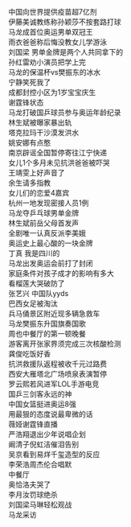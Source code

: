 中国向世界提供疫苗超7亿剂  
伊藤美诚教练称孙颖莎不按套路打球  
马龙成首位奥运男单双冠王  
雨衣爸爸称后悔没教女儿学游泳  
刘国梁 男单金牌是两个人共同拿下的  
孙红雷劝小演员把学上完  
马龙的保温杯vs樊振东的冰水  
宁静笑死我了  
成都封控小区为1岁宝宝庆生  
谢霆锋状态  
马龙打破国乒球员参与奥运年龄纪录  
林生斌被曝家暴出轨  
塔克拉玛干沙漠发洪水  
姚安娜有点憨  
南京辟谣全国暂停寄往江宁快递  
女儿1个多月未见抗洪爸爸被吓哭  
王靖雯上好声音了  
余生请多指教  
女儿们的恋爱4嘉宾  
杭州一地发现密接人员1例  
马龙夺乒乓球男单金牌  
林生斌前岳父母首发声  
全剧唯一认真反派李美娥  
奥运史上最心酸的一块金牌  
丁真 我是四川的  
马龙出发奥运会前打了封闭  
家庭条件对孩子成才的影响有多大  
看榴莲大哭破防了  
张艺兴 中国队yyds  
巴西女足被淘汰  
兵马俑景区附近现多辆急救车  
马龙樊振东升国旗奏国歌  
周也中餐厅的第一顿晚餐  
游客离开张家界须完成三次核酸检测  
龚俊吃饭好香  
抗洪救援队返程被收千元过路费  
西安大雁塔北广场喷泉表演暂停  
罗云熙若风进军LOL手游电竞  
国乒三剑客永远的神  
中国女篮挺进奥运8强  
用最狠的态度说最卑微的话  
薇娅谢霆锋直播  
严浩翔退出少年说唱企划  
阚清子倪虹洁催泪告别  
吴京看到易烊千玺造型的反应  
李荣浩周杰伦合唱默  
中餐厅  
奥恰洛夫哭了  
李月汝罚球绝杀  
刘国梁马琳轻松观战  
马龙采访  
